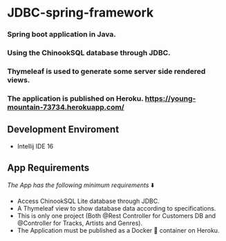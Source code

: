 # JDBC-spring-framework

### Spring boot application in Java. 

### Using the ChinookSQL database through JDBC. 

### Thymeleaf is used to generate some server side rendered views. 

### The application is published on Heroku. https://young-mountain-73734.herokuapp.com/

## Development Enviroment
* Intellij IDE 16

## App Requirements 
*The App has the following minimum requirements* ⬇️
* Access ChinookSQL Lite database through JDBC.
* A Thymeleaf view to show database data according to specifications. 
* This is only one project (Both @Rest Controller for Customers DB and @Controller for Tracks, Artists and Genres). 
* The Application must be published as a Docker 🐳 container on Heroku. 